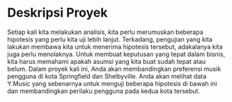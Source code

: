 # Deskripsi Proyek

Setiap kali kita melakukan analisis, kita perlu merumuskan beberapa hipotesis yang perlu kita uji lebih lanjut. Terkadang, pengujian yang kita lakukan membawa kita untuk menerima hipotesis tersebut, adakalanya kita juga perlu menolaknya. Untuk membuat keputusan yang tepat dalam bisnis, kita harus memahami apakah asumsi yang kita buat sudah tepat atau belum.
Dalam proyek kali ini, Anda akan membandingkan preferensi musik pengguna di kota Springfield dan Shelbyville. Anda akan melihat data Y.Music yang sebenarnya untuk menguji beberapa hipotesis di bawah ini dan membandingkan perilaku pengguna pada kedua kota tersebut.

